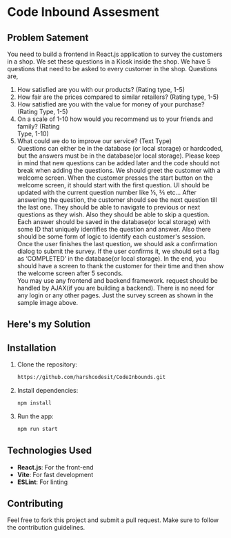 # Code Inbound Assesment



## Problem Satement
You need to build a frontend in React.js application to survey the customers in a shop. We 
set these questions in a Kiosk inside the shop. We have 5 questions that need to be asked 
to every customer in the shop. Questions are,  
1. How satisfied are you with our products? (Rating type, 1-5)  
2. How fair are the prices compared to similar retailers? (Rating type, 1-5)  
3. How satisfied are you with the value for money of your purchase? (Rating Type, 1-5)  
4. On a scale of 1-10 how would you recommend us to your friends and family? (Rating  
Type, 1-10)  
5. What could we do to improve our service? (Text Type)  
Questions can either be in the database (or local storage) or hardcoded, but the answers 
must be in the database(or local storage). Please keep in mind that new questions can be 
added later and the code should not break when adding the questions. We should greet the 
customer with a welcome screen. When the customer presses the start button on the 
welcome screen, it should start with the first question. UI should be updated with the current 
question number like 1⁄5, 2⁄5 etc... After answering the question, the customer should see 
the next question till the last one. They should be able to navigate to previous or next 
questions as they wish. Also they should be able to skip a question. Each answer should be 
saved in the database(or local storage) with some ID that uniquely identifies the question 
and answer. Also there should be some form of logic to identify each customer's session.  
Once the user finishes the last question, we should ask a confirmation dialog to submit the 
survey. If the user confirms it, we should set a flag as ‘COMPLETED’ in the database(or 
local storage). In the end, you should have a screen to thank the customer for their time and 
then show the welcome screen after 5 seconds.  
You may use any frontend and backend framework. request should be handled by AJAX(if 
you are building a backend). There is no need for any login or any other pages. Just the 
survey screen as shown in the sample image above. 

## Here's my Solution


## Installation
1. Clone the repository:
    ```bash
    https://github.com/harshcodesit/CodeInbounds.git
    ```
2. Install dependencies:
    ```bash
    npm install
    ```
3. Run the app:
    ```bash
    npm run start
    ```

## Technologies Used
- **React.js**: For the front-end
- **Vite**: For fast development
- **ESLint**: For linting

## Contributing
Feel free to fork this project and submit a pull request. Make sure to follow the contribution guidelines.

